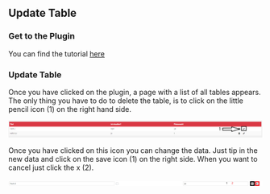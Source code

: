 ## Update Table

### Get to the Plugin

You can find the tutorial [here](https://github.com/towa-digital/intern-table-reservation/blob/master/docs/features/manage%20tables/add%20table.md)

### Update Table

Once you have clicked on the plugin, a page with a list of all tables appears. The only thing you have to do to delete the table, is to click on the little pencil icon (1) on the right hand side. <br>

![menu](./../../docimg/updatetable1.png)

Once you have clicked on this icon you can change the data. Just tip in the new data and click on the save icon (1) on the right side. When you want to cancel just click the x (2).

![menu](./../../docimg/updatetable2.png)
